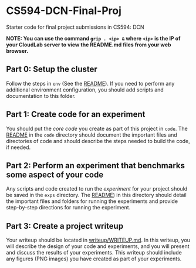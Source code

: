 # CS594-DCN-Final-Proj
Starter code for final project submissions in CS594: DCN

**NOTE: You can use the command `grip . <ip> &` where `<ip>` is the IP
of your CloudLab server to view the README.md files from your web
browser.**

## Part 0: Setup the cluster
Follow the steps in `env` (See the [README](env/README.md)).  If you
need to perform any additional environment configuration, you should add
scripts and documentation to this folder.

## Part 1: Create code for an experiment
You should put the *core code* you create as part of this project in
`code`.  The [README](code/README.md) in the `code` directory should
document the important files and directories of code and should describe
the steps needed to build the code, if needed.

## Part 2: Perform an experiment that benchmarks some aspect of your code
Any scripts and code created to run the *experiment* for your project
should be saved in the `exps` directory.  The [README](exps/README.md))
in this directory should detail the important files and folders for
running the experiments and provide step-by-step directions for running
the experiment.

## Part 3: Create a project writeup
Your writeup should be located in [writeup/WRITEUP.md](writeup/WRITEUP.md).
In this writeup, you will describe the design of your code and
experiments, and you will present and discuss the results of your
experiments.  This writeup should include any figures (PNG images) you
have created as part of your experiments.
